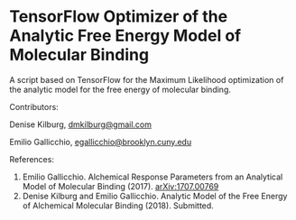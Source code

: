 # TensorFlow Optimizer of the Analytic Free Energy Model of Molecular Binding 

A script based on TensorFlow for the Maximum Likelihood optimization of the analytic model for the free energy of molecular binding.

Contributors:

Denise Kilburg, dmkilburg@gmail.com

Emilio Gallicchio, egallicchio@brooklyn.cuny.edu

References:

1. Emilio Gallicchio. Alchemical Response Parameters from an Analytical Model of Molecular Binding (2017). [arXiv:1707.00769](arXiv:1707.00769)
2. Denise Kilburg and Emilio Gallicchio. Analytic Model of the Free Energy of Alchemical Molecular Binding (2018). Submitted.
